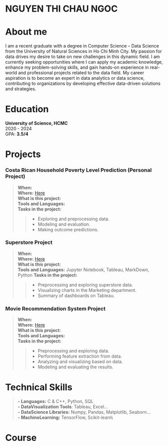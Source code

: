 # NGUYEN THI CHAU NGOC

# About me
I am a recent graduate with a degree in Computer Science – Data Science from the University of Natural Sciences in Ho Chi Minh City. My passion for data drives my desire to take on new challenges in this dynamic field. I am currently seeking opportunities where I can apply my academic knowledge, enhance my problem-solving skills, and gain hands-on experience in real-world and professional projects related to the data field.
My career aspiration is to become an expert in data analytics or data science, contributing to organizations by developing effective data-driven solutions and strategies.

# Education
**University of Science, HCMC** \
2020 - 2024\
GPA: **3.5/4**

# Projects
### Costa Rican Household Poverty Level Prediction (Personal Project)
> **When:** \
> **Where:** [Here](https://www.kaggle.com/code/ngocnguyen2912/costarica-seminar13)\
> **What is this project:**\
> **Tools and Languages:**\
> **Tasks in the project:**
> > - Exploring and preprocessing data.
> > - Modeling and evaluation.
> > - Making outcome predictions.

### Superstore Project
> **When:**\
> **Where:** [Here](https://github.com/NgocNguyen2912/DVFP_clone)\
> **What is this project:**\
> **Tools and Languages:**  Jupyter Notebook, Tableau, MarkDown, Python
> **Tasks in the project:**
> > - Preprocessing and exploring superstore data.
> > - Visualizing charts in the Marketing department.
> > - Summary of dashboards on Tableau.

### Movie Recommendation System Project
> **When:** \
> **Where:** [Here](https://github.com/nguyenthichaungoc/Recommender_System_Project) \
> **What is this project:** \
> **Tools and Languages:** \
> **Tasks in the project:**
> > - Preprocessing and exploring data.
> > - Performing feature extraction from data.
> > - Analyzing and visualizing based on data.
> > - Modeling and evaluating the results.

# Technical Skills
> **- Languages:** C & C++, Python, SQL\
> **- DataVisualization Tools**: Tableau, Excel...\
> **- DataScience Libraries:** Numpy, Pandas, Matplotlib, Seaborn...\
> **- MachineLearning:** TensorFlow, Scikit-learn\

# Course



